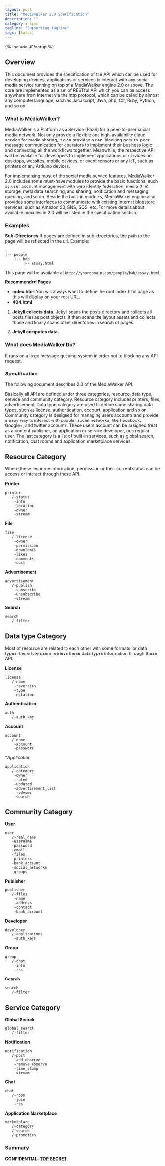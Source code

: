 ```yaml
---
layout: post
title: "MediaWalker 2.0 Specification"
description: ""
category : spec
tagline: "Supporting tagline"
tags: [katdc]
---
```

{% include JB/setup %}

## Overview

This document provides the specification of the API which can be used for developing devices, applications or services to interact with any social media service running on top of a MediaWalker engine 2.0 or above. The core are implemented as a set of RESTful API which you can be access anywhere from Internet via the http protocol, which can be called by almost any computer language, such as Jacascript, Java, php, C#, Ruby, Python, and so on.


### What is MediaWalker?

MediaWalker is a Platform as a Service (PaaS) for a peer-to-peer social media network. Not only provide a flexible and high-availability cloud service for media sharing, it also provides a non-blocking peer-to-peer message communication for operators to implement their business logic and connecting all the workflows together. Meanwhile, the respective API will be available for developers to implement applications or services on desktops, websites, mobile devices, or event sensors or any IoT, such as printers or any Arduino devices.

For implementing most of the social media service features, MediaWalker 2.0 includes some must-have modules to provide the basic functions, such as user account management with web identity federation, media (file) storage, meta data searching, and sharing, notification and messaging queuing, and so on. Beside the built-in modules, MediaWalker engine also provides some interfaces to communicate with existing Internet blobstore services, such as Amazon S3, SNS, SQS, etc. For more details about available modules in 2.0 will be listed in the specification section.  

### Examples

**Sub-Directories**
If pages are defined in sub-directories, the path to the page will be reflected in the url.
Example:

    .
    |-- people
        |-- bob
            |-- essay.html

This page will be available at `http://yourdomain.com/people/bob/essay.html`


**Recommended Pages**

- **index.html**
  You will always want to define the root index.html page as this will display on your root URL.
- **404.html**


1. **Jekyll collects data.**
  Jekyll scans the posts directory and collects all posts files as post objects. It then scans the layout assets and collects those and finally scans other directories in search of pages.

2. **Jekyll computes data.**

### What does MediaWalker Do?

It runs on a large message queuing system in order not to blocking any API request.

### Specification

The following document describes 2.0 of the MediaWalker API.

Basically all API are defined under three categories, resource, data type, service and community category. Resource category includes printers, files, advertisement. Data type category are used to define some sharing data types, such as license, authentication, account, application and so on. Community category is designed for managing users accounts and provide a easy way to interact with popular social networks, like Facebook, Google+, and twitter accounts. These users account can be assigned treat as a content publisher, an application or service developer, or a regular user. The last category is a list of built-in services, such as global search, notification, chat rooms and application marketplace services.

## Resource Category

Where these resource information, permission or their current status can be access or interact through these API.

**Printer**

    printer
       /-status
        -info
        -location
        -owner
        -stream


**File**

    file
       /-license
        -owner
        -permission
        -downloads
        -likes
        -comments
        -cost


**Advertisement**

    advertisement 
       /-publish
        -subscribe
        -unsubscribe
        -stream


**Search**

    search
       /-filter



## Data type Category

Most of resource are related to each other with some formats for data types, there fore users retrieve these data types information through these API. 


**License**

    license
       /-name
        -reversion
        -type
        -notation


**Authentication**

    auth
       /-auth_key


**Account**

    account
       /-name
        -account
        -password


**Application*

    application
       /-category
        -owner
        -rated
        -updated
        -advertisement_list
        -redeems
        -search



## Community Category

**User**

    user
       /-real_name
       -username
       -password
       -email
       -files
       -printers
       -bank_account
       -social_networks
       -groups


**Publisher**

    publisher
       /-files
        -name
        -address
        -contact
        -bank_account


**Developer**

    developer
       /-applications
        -auth_keys


**Group**

    group
       /-chat
        -info
        -rss


**Search**

    search
       /-filter



## Service Category


**Global Search**

    global_search
       /-filter


**Notification**

    notification
       /-post
        -add_observe
        -remove_observe
        -time_stamp
        -stream


**Chat**

    chat
       /-room
        -join
        -rss


**Application Marketplace**

    marketplace
       /-category
       /-search
       /-promotion



### Summary

**CONFIDENTIAL: [TOP SECRET].**

  [john gruber]: http://daringfireball.net/
  [1]: http://daringfireball.net/projects/markdown/
  [source code]: http://www.attacklab.net/showdown-v0.9.zip
  [TOP SECRET]: ?blank=1 "Clear all text"
